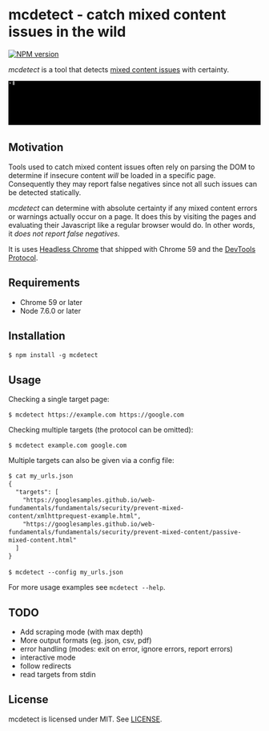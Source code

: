 # mcdetect - catch mixed content issues in the wild
[![NPM version](https://img.shields.io/npm/v/mcdetect.svg)](https://www.npmjs.com/package/mcdetect)

_mcdetect_ is a tool that detects [mixed content issues](https://developers.google.com/web/fundamentals/security/prevent-mixed-content/what-is-mixed-content)
with certainty.

![mcdetect demo](demo.gif)

## Motivation

Tools used to catch mixed content issues often rely
on parsing the DOM to determine if insecure content _will_ be loaded in a specific
page. Consequently they may report false negatives since not all such issues
can be detected statically.

_mcdetect_ can determine with absolute certainty if any mixed content
errors or warnings actually occur on a page. It does this by visiting
the pages and evaluating their Javascript like a regular browser would do.
In other words, it _does not report false negatives_.

It is uses [Headless Chrome](https://developers.google.com/web/updates/2017/04/headless-chrome)
that shipped with Chrome 59 and the [DevTools Protocol](https://chromedevtools.github.io/devtools-protocol/).

## Requirements

- Chrome 59 or later
- Node 7.6.0 or later

## Installation

```shell
$ npm install -g mcdetect
```

## Usage

Checking a single target page:

```shell
$ mcdetect https://example.com https://google.com
```

Checking multiple targets (the protocol can be omitted):
```shell
$ mcdetect example.com google.com
```

Multiple targets can also be given via a config file:

```shell
$ cat my_urls.json
{
  "targets": [
    "https://googlesamples.github.io/web-fundamentals/fundamentals/security/prevent-mixed-content/xmlhttprequest-example.html",
    "https://googlesamples.github.io/web-fundamentals/fundamentals/security/prevent-mixed-content/passive-mixed-content.html"
  ]
}

$ mcdetect --config my_urls.json
```

For more usage examples see `mcdetect --help`.

## TODO

- Add scraping mode (with max depth)
- More output formats (eg. json, csv, pdf)
- error handling (modes: exit on error, ignore errors, report errors)
- interactive mode
- follow redirects
- read targets from stdin

## License

mcdetect is licensed under MIT. See [LICENSE](LICENSE).

